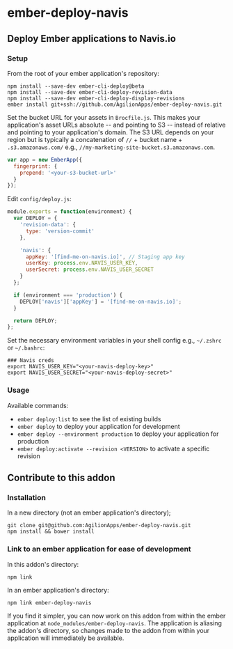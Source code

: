 # ember-deploy-navis

## Deploy Ember applications to Navis.io

### Setup

From the root of your ember application's repository:

```shell
npm install --save-dev ember-cli-deploy@beta
npm install --save-dev ember-cli-deploy-revision-data
npm install --save-dev ember-cli-deploy-display-revisions
ember install git+ssh://github.com/AgilionApps/ember-deploy-navis.git
```

Set the bucket URL for your assets in `Brocfile.js`. This makes your application's asset URLs absolute -- and pointing to S3 -- instead of relative and pointing to your application's domain. The S3 URL depends on your region but is typically a concatenation of `//` + bucket name + `.s3.amazonaws.com/` e.g., `//my-marketing-site-bucket.s3.amazonaws.com`.

```javascript
var app = new EmberApp({
  fingerprint: {
    prepend: '<your-s3-bucket-url>'
  }
});
```

Edit `config/deploy.js`:

```javascript
module.exports = function(environment) {
  var DEPLOY = {
    'revision-data': {
      type: 'version-commit'
    },

    'navis': {
      appKey: '[find-me-on-navis.io]', // Staging app key
      userKey: process.env.NAVIS_USER_KEY,
      userSecret: process.env.NAVIS_USER_SECRET
    }
  };

  if (environment === 'production') {
    DEPLOY['navis']['appKey'] = '[find-me-on-navis.io]';
  }

  return DEPLOY;
};
```

Set the necessary environment variables in your shell config e.g., `~/.zshrc` or `~/.bashrc`:

```shell
### Navis creds
export NAVIS_USER_KEY="<your-navis-deploy-key>"
export NAVIS_USER_SECRET="<your-navis-deploy-secret>"
```

### Usage

Available commands:

* `ember deploy:list` to see the list of existing builds
* `ember deploy` to deploy your application for development
* `ember deploy --environment production` to deploy your application for production
* `ember deploy:activate --revision <VERSION>` to activate a specific revision

## Contribute to this addon

### Installation

In a new directory (not an ember application's directory);

```shell
git clone git@github.com:AgilionApps/ember-deploy-navis.git
npm install && bower install
```

### Link to an ember application for ease of development

In this addon's directory:

```shell
npm link
```

In an ember application's directory:

```shell
npm link ember-deploy-navis
```

If you find it simpler, you can now work on this addon from
within the ember application at
`node_modules/ember-deploy-navis`. The application is aliasing
the addon's directory, so changes made to the addon from
within your application will immediately be available.

